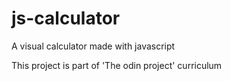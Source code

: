 # js-calculator
A visual calculator made with javascript 

This project is part of 'The odin project' curriculum
